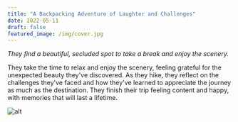 ```yaml
---
title: "A Backpacking Adventure of Laughter and Challenges"
date: 2022-05-11
draft: false
featured_image: /img/cover.jpg
---
```


*They find a beautiful, secluded spot to take a break and enjoy the scenery.*

They take the time to relax and enjoy the scenery, feeling grateful for the unexpected beauty they've discovered. As they hike, they reflect on the challenges they've faced and how they've learned to appreciate the journey as much as the destination. They finish their trip feeling content and happy, with memories that will last a lifetime.

![alt](/img/1b2.png)
